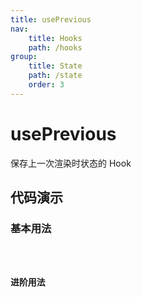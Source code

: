 ```yaml
---
title: usePrevious
nav:
    title: Hooks
    path: /hooks
group:
    title: State
    path: /state
    order: 3
---
```


# usePrevious

保存上一次渲染时状态的 Hook

## 代码演示

### 基本用法

<code src="./demo1.tsx"/>

### 进阶用法

<code src="./demo2.tsx">
